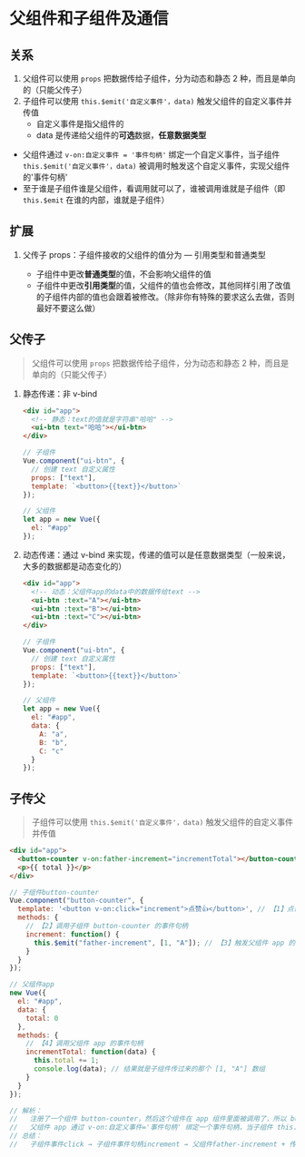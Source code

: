# 父组件和子组件及通信

## 关系

1. 父组件可以使用 `props` 把数据传给子组件，分为动态和静态 2 种，而且是单向的（只能父传子）
2. 子组件可以使用 `this.$emit('自定义事件'，data)` 触发父组件的自定义事件并传值
   - 自定义事件是指父组件的
   - data 是传递给父组件的**可选**数据，**任意数据类型**

- 父组件通过 `v-on:自定义事件 = '事件句柄'` 绑定一个自定义事件，当子组件 `this.$emit('自定义事件'，data)` 被调用时触发这个自定义事件，实现父组件的'事件句柄'
- 至于谁是子组件谁是父组件，看调用就可以了，谁被调用谁就是子组件（即 `this.$emit` 在谁的内部，谁就是子组件）

## 扩展

1. 父传子 props：子组件接收的父组件的值分为 — 引用类型和普通类型

   - 子组件中更改**普通类型**的值，不会影响父组件的值
   - 子组件中更改**引用类型**的值，父组件的值也会修改，其他同样引用了改值的子组件内部的值也会跟着被修改。（除非你有特殊的要求这么去做，否则最好不要这么做）

## 父传子

> 父组件可以使用 `props` 把数据传给子组件，分为动态和静态 2 种，而且是单向的（只能父传子）

1. 静态传递：非 v-bind

   ```html
   <div id="app">
     <!-- 静态：text的值就是字符串"哈哈" -->
     <ui-btn text="哈哈"></ui-btn>
   </div>
   ```

   ```js
   // 子组件
   Vue.component("ui-btn", {
     // 创建 text 自定义属性
     props: ["text"],
     template: `<button>{{text}}</button>`
   });

   // 父组件
   let app = new Vue({
     el: "#app"
   });
   ```

2. 动态传递：通过 v-bind 来实现，传递的值可以是任意数据类型（一般来说，大多的数据都是动态变化的）

   ```html
   <div id="app">
     <!-- 动态：父组件app的data中的数据传给text -->
     <ui-btn :text="A"></ui-btn>
     <ui-btn :text="B"></ui-btn>
     <ui-btn :text="C"></ui-btn>
   </div>
   ```

   ```js
   // 子组件
   Vue.component("ui-btn", {
     // 创建 text 自定义属性
     props: ["text"],
     template: `<button>{{text}}</button>`
   });

   // 父组件
   let app = new Vue({
     el: "#app",
     data: {
       A: "a",
       B: "b",
       C: "c"
     }
   });
   ```

## 子传父

> 子组件可以使用 `this.$emit('自定义事件'，data)` 触发父组件的自定义事件并传值

```html
<div id="app">
  <button-counter v-on:father-increment="incrementTotal"></button-counter>
  <p>{{ total }}</p>
</div>
```

```js
// 子组件button-counter
Vue.component("button-counter", {
  template: '<button v-on:click="increment">点赞👍</button>', // 【1】点击事件 click
  methods: {
    // 【2】调用子组件 button-counter 的事件句柄
    increment: function() {
      this.$emit("father-increment", [1, "A"]); // 【3】触发父组件 app 的自定义事件 father-increment，并把 [1, "A"] 这个数组以父组件事件句柄incrementTotal的参数，来传给父组件
    }
  }
});

// 父组件app
new Vue({
  el: "#app",
  data: {
    total: 0
  },
  methods: {
    // 【4】调用父组件 app 的事件句柄
    incrementTotal: function(data) {
      this.total += 1;
      console.log(data); // 结果就是子组件传过来的那个 [1, "A"] 数组
    }
  }
});

// 解析：
//   注册了一个组件 button-counter，然后这个组件在 app 组件里面被调用了，所以 button-counter 是 app 的子组件
//   父组件 app 通过 v-on:自定义事件='事件句柄' 绑定一个事件句柄，当子组件 this.$emit('xxxx'，[data]) 被调用时触发这个'事件句柄'
// 总结：
//   子组件事件click → 子组件事件句柄increment → 父组件father-increment + 传出一个数组 → 父组件事件句柄incrementTotal + 接收那个数组
```
